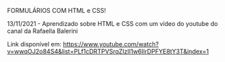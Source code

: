 
FORMULÁRIOS COM HTML e CSS!

13/11/2021 - Aprendizado sobre HTML e CSS com um vídeo do youtube do canal da Rafaella Balerini

Link disponível em: https://www.youtube.com/watch?v=wwqOJ2o84S4&list=PLf1cDRTPVSrqZlzII1w6IlrDPFYE8tY3T&index=1





